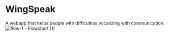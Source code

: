 # WingSpeak
A webapp that helps people with difficulties vocalizing with communication.
![flow-1 - Flowchart (1)](https://user-images.githubusercontent.com/102745665/210633809-b772a747-f1ef-4a26-b946-53d3dd114c5f.png)
